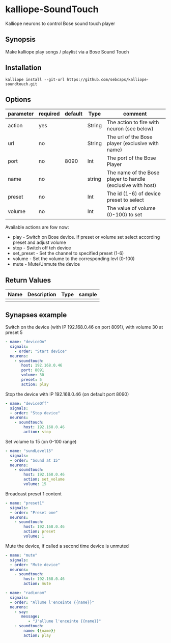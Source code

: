 # kalliope-SoundTouch
Kalliope neurons to control Bose sound touch player


## Synopsis

Make kalliope play songs / playlist via a Bose Sound Touch

## Installation

  ```
  kalliope install --git-url https://github.com/sebcaps/kalliope-soundtouch.git
  ```


## Options

| parameter | required | default   |  Type   | comment                                                          |
|-----------|----------|-----------|---------|------------------------------------------------------------------|
|  action   | yes      |           | String  | The action to fire with  neuron (see below)                      |
|  url      | no       |           | String  | The url of the Bose player (exclusive with name)                 |
|  port     | no       |   8090    |   Int   | The port of the Bose  Player                                     |
|  name     | no       |           | string  | The name of the Bose player to handle (exclusive with host)      |
|  preset   | no       |           |   Int   | The id (1-6) of device preset to select                          |
|  volume   | no       |           |   Int   | The value of volume (0-100) to set                               |


Available actions are fow now:

- play - Switch on Bose device. If preset or volume set select according preset and adjust volume
- stop - Switch off teh device
- set_preset - Set the channel to specified preset (1-6)
- volume - Set the volume to the corresponding levl (0-100)
- mute - Mute/Unmute the device

## Return Values

| Name         | Description                                                                           | Type     | sample   |
| ------------ | ------------------------------------------------------------------------------------- | -------- | -------- |
|              |                                                                                       |          |          |

## Synapses example

Switch on the device (with IP 192.168.0.46 on port 8091), with volume 30 at preset 5

``` yaml
- name: "deviceOn"
  signals:
    - order: "Start device"
  neurons:
    - soundtouch:
       host: 192.168.0.46
       port: 8091
       volume: 30
       preset: 5
       action: play
```

Stop the device with IP 192.168.0.46 (on default port 8090)

```yaml
- name: "deviceOff"
  signals:
  - order: "Stop device"
  neurons:
    - soundtouch:
        host: 192.168.0.46
        action: stop
```

Set volume to 15 (on 0-100 range)

```yaml
- name: "sundLevel15"
  signals:
  - order: "Sound at 15"
  neurons:
    - soundtouch:
        host: 192.168.0.46
        action: set_volume
        volume: 15
```

Broadcast preset 1 content

```yaml
- name: "preset1"
  signals:
  - order: "Preset one"
  neurons:
    - soundtouch:
        host: 192.168.0.46
        action: preset
        volume: 1
```

Mute the device, if called a second time device is unmuted

```yaml
- name: "mute"
  signals:
  - order: "Mute device"
  neurons:
    - soundtouch:
        host: 192.168.0.46
        action: mute
```

```yaml
- name: "radionom"
  signals:
  - order: "Allume l'enceinte {{name}}"
  neurons:
    - say:
       message: 
          - "J'allume l'enceinte {{name}}"
    - soundtouch:
        name: {{name}}
        action: play
```
